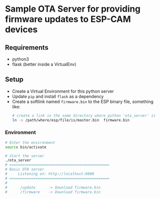 # Sample OTA Server for providing firmware updates to ESP-CAM devices
## Requirements
- python3
- flask (better inside a VirtualEnv)

## Setup
- Create a Virtual Environment for this python server
- Update `pip` and install `flask` as a dependency
- Create a softlink named `firmware.bin` to the ESP binary file, something like:
    ```sh
    # create a link in the same directory where python 'ota_server' is
    ln -s /path/where/esp/file/is/master.bin  firmware.bin
    ```
### Environment
```sh
# Enter the environment
source bin/activate

# Start the server
./ota_server
# ==============================================
# Basic OTA server
#     Listening on: http://localhost:8000 
# ==============================================
# 
#      /update      -> Download firmware.bin
#      /firmware    -> Download firmware.bin
```
